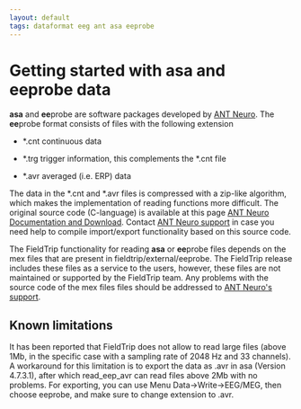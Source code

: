 ```yaml
---
layout: default
tags: dataformat eeg ant asa eeprobe
---
```



# Getting started with asa and eeprobe data

**asa** and **ee**probe are software packages developed by [ANT Neuro](http://www.ant-neuro.com). The **ee**probe format consists of files with the following extension


*  *.cnt continuous data 

*  *.trg trigger information, this complements the *.cnt file

*  *.avr averaged (i.e. ERP) data

The data in the *.cnt and *.avr files is compressed with a zip-like algorithm, which makes the implementation of reading functions more difficult. The original source code (C-language) is available at this page [ANT Neuro Documentation and Download](http://ant-neuro.com/supporting-documentation-and-downloads). Contact [ANT Neuro support](/support@ant-neuro.com) in case you need help to compile import/export functionality based on this source code.

The FieldTrip functionality for reading **asa** or **ee**probe files depends on the mex files that are present in fieldtrip/external/eeprobe. The FieldTrip release includes these files as a service to the users, however, these files are not maintained or supported by the FieldTrip team. Any problems with the source code of the mex files files should be addressed to [ANT Neuro's support](http://www.ant-neuro.com/support).
## Known limitations

It has been reported that FieldTrip does not allow to read large files (above 1Mb, in the specific case with a sampling rate of 2048 Hz and 33 channels). A workaround for this limitation is to export the data as .avr in asa (Version 4.7.3.1), after which read_eep_avr can read files above 2Mb with no problems. For exporting, you can use Menu Data->Write->EEG/MEG, then choose eeprobe, and make sure to change extension to .avr.
